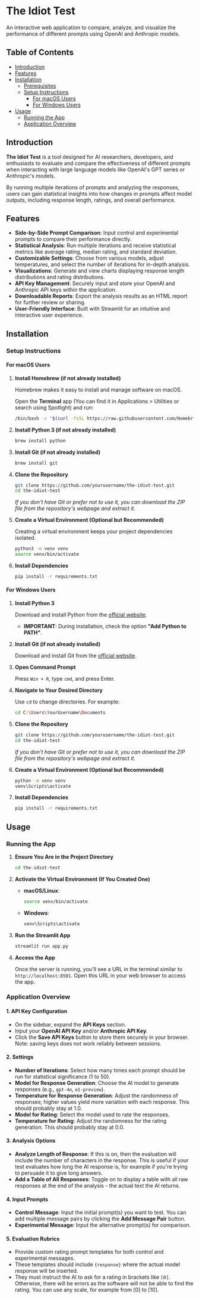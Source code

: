 # The Idiot Test

An interactive web application to compare, analyze, and visualize the performance of different prompts using OpenAI and Anthropic models.

## Table of Contents

- [Introduction](#introduction)
- [Features](#features)
- [Installation](#installation)
  - [Prerequisites](#prerequisites)
  - [Setup Instructions](#setup-instructions)
    - [For macOS Users](#for-macos-users)
    - [For Windows Users](#for-windows-users)
- [Usage](#usage)
  - [Running the App](#running-the-app)
  - [Application Overview](#application-overview)

## Introduction

**The Idiot Test** is a tool designed for AI researchers, developers, and enthusiasts to evaluate and compare the effectiveness of different prompts when interacting with large language models like OpenAI's GPT series or Anthropic's models.

By running multiple iterations of prompts and analyzing the responses, users can gain statistical insights into how changes in prompts affect model outputs, including response length, ratings, and overall performance.

## Features

- **Side-by-Side Prompt Comparison**: Input control and experimental prompts to compare their performance directly.
- **Statistical Analysis**: Run multiple iterations and receive statistical metrics like average rating, median rating, and standard deviation.
- **Customizable Settings**: Choose from various models, adjust temperatures, and select the number of iterations for in-depth analysis.
- **Visualizations**: Generate and view charts displaying response length distributions and rating distributions.
- **API Key Management**: Securely input and store your OpenAI and Anthropic API keys within the application.
- **Downloadable Reports**: Export the analysis results as an HTML report for further review or sharing.
- **User-Friendly Interface**: Built with Streamlit for an intuitive and interactive user experience.

## Installation

### Setup Instructions

#### For macOS Users

1. **Install Homebrew (if not already installed)**

   Homebrew makes it easy to install and manage software on macOS.

   Open the **Terminal** app (You can find it in Applications > Utilities or search using Spotlight) and run:

   ```bash
   /bin/bash -c "$(curl -fsSL https://raw.githubusercontent.com/Homebrew/install/HEAD/install.sh)"
   ```

2. **Install Python 3 (if not already installed)**

   ```bash
   brew install python
   ```

3. **Install Git (if not already installed)**

   ```bash
   brew install git
   ```

4. **Clone the Repository**

   ```bash
   git clone https://github.com/yourusername/the-idiot-test.git
   cd the-idiot-test
   ```

   *If you don't have Git or prefer not to use it, you can download the ZIP file from the repository's webpage and extract it.*

5. **Create a Virtual Environment (Optional but Recommended)**

   Creating a virtual environment keeps your project dependencies isolated.

   ```bash
   python3 -m venv venv
   source venv/bin/activate
   ```

6. **Install Dependencies**

   ```bash
   pip install -r requirements.txt
   ```

#### For Windows Users

1. **Install Python 3**

   Download and install Python from the [official website](https://www.python.org/downloads/windows/).

   - **IMPORTANT**: During installation, check the option **"Add Python to PATH"**.

2. **Install Git (if not already installed)**

   Download and install Git from the [official website](https://git-scm.com/download/win).

3. **Open Command Prompt**

   Press `Win + R`, type `cmd`, and press Enter.

4. **Navigate to Your Desired Directory**

   Use `cd` to change directories. For example:

   ```bash
   cd C:\Users\YourUsername\Documents
   ```

5. **Clone the Repository**

   ```bash
   git clone https://github.com/yourusername/the-idiot-test.git
   cd the-idiot-test
   ```

   *If you don't have Git or prefer not to use it, you can download the ZIP file from the repository's webpage and extract it.*

6. **Create a Virtual Environment (Optional but Recommended)**

   ```bash
   python -m venv venv
   venv\Scripts\activate
   ```

7. **Install Dependencies**

   ```bash
   pip install -r requirements.txt
   ```

## Usage

### Running the App

1. **Ensure You Are in the Project Directory**

   ```bash
   cd the-idiot-test
   ```

2. **Activate the Virtual Environment (If You Created One)**

   - **macOS/Linux**:

     ```bash
     source venv/bin/activate
     ```

   - **Windows**:

     ```bash
     venv\Scripts\activate
     ```

3. **Run the Streamlit App**

   ```bash
   streamlit run app.py
   ```

4. **Access the App**

   Once the server is running, you'll see a URL in the terminal similar to `http://localhost:8501`. Open this URL in your web browser to access the app.

### Application Overview

#### 1. **API Key Configuration**

- On the sidebar, expand the **API Keys** section.
- Input your **OpenAI API Key** and/or **Anthropic API Key**.
- Click the **Save API Keys** button to store them securely in your browser. Note: saving keys does not work reliably between sessions.

#### 2. **Settings**

- **Number of Iterations**: Select how many times each prompt should be run for statistical significance (1 to 50).
- **Model for Response Generation**: Choose the AI model to generate responses (e.g., `gpt-4o`, `o1-preview`).
- **Temperature for Response Generation**: Adjust the randomness of responses; higher values yield more variation with each response. This should probably stay at 1.0.
- **Model for Rating**: Select the model used to rate the responses.
- **Temperature for Rating**: Adjust the randomness for the rating generation. This should probably stay at 0.0.

#### 3. **Analysis Options**

- **Analyze Length of Response**: If this is on, then the evaluation will include the number of characters in the response. This is useful if your test evaluates how long the AI response is, for example if you're trying to persuade it to give long answers.
- **Add a Table of All Responses**: Toggle on to display a table with all raw responses at the end of the analysis - the actual text the AI returns.

#### 4. **Input Prompts**

- **Control Message**: Input the initial prompt(s) you want to test. You can add multiple message pairs by clicking the **Add Message Pair** button.
- **Experimental Message**: Input the alternative prompt(s) for comparison.

#### 5. **Evaluation Rubrics**

- Provide custom rating prompt templates for both control and experimental messages.
- These templates should include `{response}` where the actual model response will be inserted.
- They must instruct the AI to ask for a rating in brackets like `[0]`. Otherwise, there will be errors as the software will not be able to find the rating. You can use any scale, for example from [0] to [10].